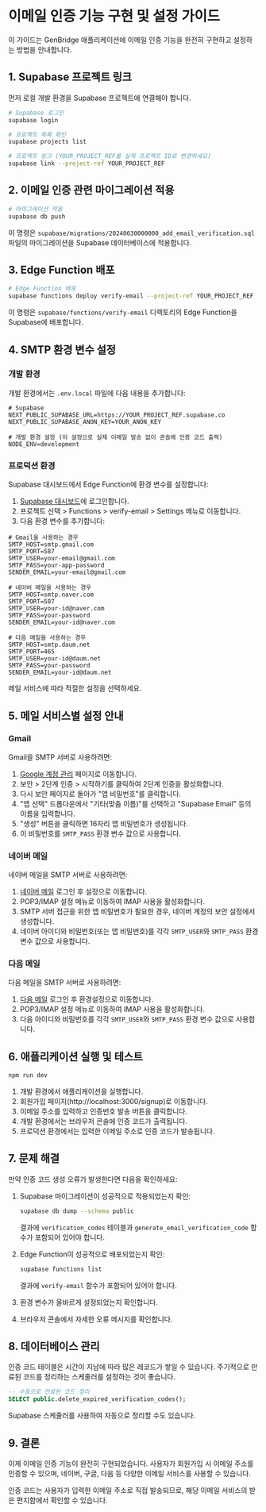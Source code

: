 # 이메일 인증 기능 구현 및 설정 가이드

이 가이드는 GenBridge 애플리케이션에 이메일 인증 기능을 완전히 구현하고 설정하는 방법을 안내합니다.

## 1. Supabase 프로젝트 링크

먼저 로컬 개발 환경을 Supabase 프로젝트에 연결해야 합니다.

```bash
# Supabase 로그인
supabase login

# 프로젝트 목록 확인
supabase projects list

# 프로젝트 링크 (YOUR_PROJECT_REF를 실제 프로젝트 ID로 변경하세요)
supabase link --project-ref YOUR_PROJECT_REF
```

## 2. 이메일 인증 관련 마이그레이션 적용

```bash
# 마이그레이션 적용
supabase db push
```

이 명령은 `supabase/migrations/20240630000000_add_email_verification.sql` 파일의 마이그레이션을 Supabase 데이터베이스에 적용합니다.

## 3. Edge Function 배포

```bash
# Edge Function 배포
supabase functions deploy verify-email --project-ref YOUR_PROJECT_REF
```

이 명령은 `supabase/functions/verify-email` 디렉토리의 Edge Function을 Supabase에 배포합니다.

## 4. SMTP 환경 변수 설정

### 개발 환경

개발 환경에서는 `.env.local` 파일에 다음 내용을 추가합니다:

```
# Supabase
NEXT_PUBLIC_SUPABASE_URL=https://YOUR_PROJECT_REF.supabase.co
NEXT_PUBLIC_SUPABASE_ANON_KEY=YOUR_ANON_KEY

# 개발 환경 설정 (이 설정으로 실제 이메일 발송 없이 콘솔에 인증 코드 출력)
NODE_ENV=development
```

### 프로덕션 환경

Supabase 대시보드에서 Edge Function에 환경 변수를 설정합니다:

1. [Supabase 대시보드](https://app.supabase.com)에 로그인합니다.
2. 프로젝트 선택 > Functions > verify-email > Settings 메뉴로 이동합니다.
3. 다음 환경 변수를 추가합니다:

```
# Gmail을 사용하는 경우
SMTP_HOST=smtp.gmail.com
SMTP_PORT=587
SMTP_USER=your-email@gmail.com
SMTP_PASS=your-app-password
SENDER_EMAIL=your-email@gmail.com

# 네이버 메일을 사용하는 경우
SMTP_HOST=smtp.naver.com
SMTP_PORT=587
SMTP_USER=your-id@naver.com
SMTP_PASS=your-password
SENDER_EMAIL=your-id@naver.com

# 다음 메일을 사용하는 경우
SMTP_HOST=smtp.daum.net
SMTP_PORT=465
SMTP_USER=your-id@daum.net
SMTP_PASS=your-password
SENDER_EMAIL=your-id@daum.net
```

메일 서비스에 따라 적절한 설정을 선택하세요.

## 5. 메일 서비스별 설정 안내

### Gmail

Gmail을 SMTP 서버로 사용하려면:

1. [Google 계정 관리](https://myaccount.google.com/) 페이지로 이동합니다.
2. 보안 > 2단계 인증 > 시작하기를 클릭하여 2단계 인증을 활성화합니다.
3. 다시 보안 페이지로 돌아가 "앱 비밀번호"를 클릭합니다.
4. "앱 선택" 드롭다운에서 "기타(맞춤 이름)"를 선택하고 "Supabase Email" 등의 이름을 입력합니다.
5. "생성" 버튼을 클릭하면 16자리 앱 비밀번호가 생성됩니다.
6. 이 비밀번호를 `SMTP_PASS` 환경 변수 값으로 사용합니다.

### 네이버 메일

네이버 메일을 SMTP 서버로 사용하려면:

1. [네이버 메일](https://mail.naver.com) 로그인 후 설정으로 이동합니다.
2. POP3/IMAP 설정 메뉴로 이동하여 IMAP 사용을 활성화합니다.
3. SMTP 서버 접근을 위한 앱 비밀번호가 필요한 경우, 네이버 계정의 보안 설정에서 생성합니다.
4. 네이버 아이디와 비밀번호(또는 앱 비밀번호)를 각각 `SMTP_USER`와 `SMTP_PASS` 환경 변수 값으로 사용합니다.

### 다음 메일

다음 메일을 SMTP 서버로 사용하려면:

1. [다음 메일](https://mail.daum.net) 로그인 후 환경설정으로 이동합니다.
2. POP3/IMAP 설정 메뉴로 이동하여 IMAP 사용을 활성화합니다.
3. 다음 아이디와 비밀번호를 각각 `SMTP_USER`와 `SMTP_PASS` 환경 변수 값으로 사용합니다.

## 6. 애플리케이션 실행 및 테스트

```bash
npm run dev
```

1. 개발 환경에서 애플리케이션을 실행합니다.
2. 회원가입 페이지(http://localhost:3000/signup)로 이동합니다.
3. 이메일 주소를 입력하고 인증번호 발송 버튼을 클릭합니다.
4. 개발 환경에서는 브라우저 콘솔에 인증 코드가 출력됩니다.
5. 프로덕션 환경에서는 입력한 이메일 주소로 인증 코드가 발송됩니다.

## 7. 문제 해결

만약 인증 코드 생성 오류가 발생한다면 다음을 확인하세요:

1. Supabase 마이그레이션이 성공적으로 적용되었는지 확인:
   ```bash
   supabase db dump --schema public
   ```
   결과에 `verification_codes` 테이블과 `generate_email_verification_code` 함수가 포함되어 있어야 합니다.

2. Edge Function이 성공적으로 배포되었는지 확인:
   ```bash
   supabase functions list
   ```
   결과에 `verify-email` 함수가 포함되어 있어야 합니다.

3. 환경 변수가 올바르게 설정되었는지 확인합니다.

4. 브라우저 콘솔에서 자세한 오류 메시지를 확인합니다.

## 8. 데이터베이스 관리

인증 코드 테이블은 시간이 지남에 따라 많은 레코드가 쌓일 수 있습니다. 주기적으로 만료된 코드를 정리하는 스케줄러를 설정하는 것이 좋습니다.

```sql
-- 수동으로 만료된 코드 정리
SELECT public.delete_expired_verification_codes();
```

Supabase 스케줄러를 사용하여 자동으로 정리할 수도 있습니다.

## 9. 결론

이제 이메일 인증 기능이 완전히 구현되었습니다. 사용자가 회원가입 시 이메일 주소를 인증할 수 있으며, 네이버, 구글, 다음 등 다양한 이메일 서비스를 사용할 수 있습니다.

인증 코드는 사용자가 입력한 이메일 주소로 직접 발송되므로, 해당 이메일 서비스의 받은 편지함에서 확인할 수 있습니다. 